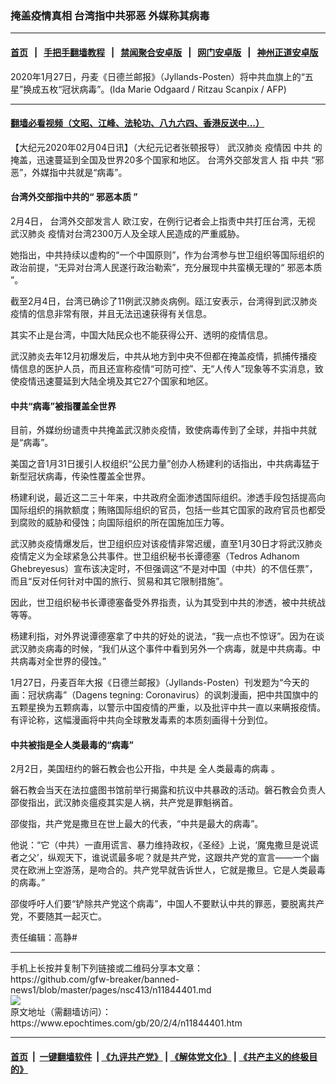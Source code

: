 ### 掩盖疫情真相 台湾指中共邪恶 外媒称其病毒
------------------------

#### [首页](https://github.com/gfw-breaker/banned-news1/blob/master/README.md) &nbsp;&nbsp;|&nbsp;&nbsp; [手把手翻墙教程](https://github.com/gfw-breaker/guides/wiki) &nbsp;&nbsp;|&nbsp;&nbsp; [禁闻聚合安卓版](https://github.com/gfw-breaker/bn-android) &nbsp;&nbsp;|&nbsp;&nbsp; [网门安卓版](https://github.com/oGate2/oGate) &nbsp;&nbsp;|&nbsp;&nbsp; [神州正道安卓版](https://github.com/SzzdOgate/update) 



<div><img alt="" class="aligncenter wp-post-image" src="https://i.epochtimes.com/assets/uploads/2020/02/bd75556b5cdcc6dc05a5cbe42bb53731.jpg"/>
<div class="red16 caption">
 2020年1月27日，丹麦《日德兰邮报》（Jyllands-Posten）将中共血旗上的“五星”换成五枚“冠状病毒”。(Ida Marie Odgaard / Ritzau Scanpix / AFP)
</div>
</div><hr/>

#### [翻墙必看视频（文昭、江峰、法轮功、八九六四、香港反送中...）](https://github.com/gfw-breaker/banned-news1/blob/master/pages/link3.md)

<div><p>
 【大纪元2020年02月04日讯】（大纪元记者张顿报导）
 <ok href="https://www.epochtimes.com/gb/tag/%E6%AD%A6%E6%B1%89%E8%82%BA%E7%82%8E.html">
  武汉肺炎
 </ok>
 疫情因
 <ok href="https://www.epochtimes.com/gb/tag/%E4%B8%AD%E5%85%B1.html">
  中共
 </ok>
 的掩盖，迅速蔓延到全国及世界20多个国家和地区。
 <ok href="https://www.epochtimes.com/gb/tag/%E5%8F%B0%E6%B9%BE%E5%A4%96%E4%BA%A4%E9%83%A8%E5%8F%91%E8%A8%80%E4%BA%BA.html">
  台湾外交部发言人
 </ok>
 指
 <ok href="https://www.epochtimes.com/gb/tag/%E4%B8%AD%E5%85%B1.html">
  中共
 </ok>
 “邪恶”，外媒指中共就是“病毒”。
</p>
<h4>
 <strong>
  台湾外交部指中共的“
  <ok href="https://www.epochtimes.com/gb/tag/%E9%82%AA%E6%81%B6%E6%9C%AC%E8%B4%A8.html">
   邪恶本质
  </ok>
  ”
 </strong>
</h4>
<p>
 2月4日，
 <ok href="https://www.epochtimes.com/gb/tag/%E5%8F%B0%E6%B9%BE%E5%A4%96%E4%BA%A4%E9%83%A8%E5%8F%91%E8%A8%80%E4%BA%BA.html">
  台湾外交部发言人
 </ok>
 欧江安，在例行记者会上指责中共打压台湾，无视
 <ok href="https://www.epochtimes.com/gb/tag/%E6%AD%A6%E6%B1%89%E8%82%BA%E7%82%8E.html">
  武汉肺炎
 </ok>
 疫情对台湾2300万人及全球人民造成的严重威胁。
</p>
<p>
 她指出，中共持续以虚构的“一个中国原则”，作为台湾参与世卫组织等国际组织的政治前提，“无异对台湾人民遂行政治勒索”，充分展现中共蛮横无理的“
 <ok href="https://www.epochtimes.com/gb/tag/%E9%82%AA%E6%81%B6%E6%9C%AC%E8%B4%A8.html">
  邪恶本质
 </ok>
 ”。
</p>
<p>
 截至2月4日，台湾已确诊了11例武汉肺炎病例。瓯江安表示，台湾得到武汉肺炎疫情的信息非常有限，并且无法迅速获得有关信息。
</p>
<p>
 其实不止是台湾，中国大陆民众也不能获得公开、透明的疫情信息。
</p>
<p>
 武汉肺炎去年12月初爆发后，中共从地方到中央不但都在掩盖疫情，抓捕传播疫情信息的医护人员，而且还宣称疫情“可防可控”、无“人传人”现象等不实消息，致使疫情迅速蔓延到大陆全境及其它27个国家和地区。
</p>
<h4>
 <strong>
  中共“病毒”被指覆盖全世界
 </strong>
</h4>
<p>
 目前，外媒纷纷谴责中共掩盖武汉肺炎疫情，致使病毒传到了全球，并指中共就是“病毒”。
</p>
<p>
 美国之音1月31日援引人权组织“公民力量”创办人杨建利的话指出，中共病毒猛于新型冠状病毒，传染性覆盖全世界。
</p>
<p>
 杨建利说，最近这二三十年来，中共政府全面渗透国际组织。渗透手段包括提高向国际组织的捐款额度；贿赂国际组织的官员，包括一些其它国家的政府官员也都受到腐败的威胁和侵蚀；向国际组织的所在国施加压力等。
</p>
<p>
 武汉肺炎疫情爆发后，世卫组织应对该疫情非常迟缓，直至1月30日才将武汉肺炎疫情定义为全球紧急公共事件。世卫组织秘书长谭德塞（Tedros Adhanom Ghebreyesus）宣布该决定时，不但强调这“不是对中国（中共）的不信任票”，而且“反对任何针对中国的旅行、贸易和其它限制措施”。
</p>
<p>
 因此，世卫组织秘书长谭德塞备受外界指责，认为其受到中共的渗透，被中共统战等等。
</p>
<p>
 杨建利指，对外界说谭德塞拿了中共的好处的说法，“我一点也不惊讶”。因为在谈武汉肺炎病毒的时候，“我们从这个事件中看到另外一个病毒，就是中共病毒。中共病毒对全世界的侵蚀。”
</p>
<p>
 1月27日，丹麦百年大报《日德兰邮报》（Jyllands-Posten）刊发题为“今天的画：冠状病毒”（Dagens tegning: Coronavirus）的讽刺漫画，把中共国旗中的五颗星换为五颗病毒，以警示中国疫情的严重，以及批评中共一直以来瞒报疫情。有评论称，这幅漫画将中共向全球散发毒素的本质刻画得十分到位。
</p>
<h4>
 <strong>
  中共被指是全人类最毒的“病毒”
 </strong>
</h4>
<p>
 2月2日，美国纽约的磐石教会也公开指，中共是
 <ok href="https://www.epochtimes.com/gb/tag/%E5%85%A8%E4%BA%BA%E7%B1%BB%E6%9C%80%E6%AF%92%E7%9A%84%E7%97%85%E6%AF%92.html">
  全人类最毒的病毒
 </ok>
 。
</p>
<p>
 磐石教会当天在法拉盛图书馆前举行揭露和抗议中共暴政的活动。磐石教会负责人邵俊指出，武汉肺炎瘟疫其实是人祸，共产党是罪魁祸首。
</p>
<p>
 邵俊指，共产党是撒旦在世上最大的代表，“中共是最大的病毒”。
</p>
<p>
 他说：“它（中共）一直用谎言、暴力维持政权，《圣经》上说，‘魔鬼撒旦是说谎者之父’，纵观天下，谁说谎最多呢？就是共产党，这跟共产党的宣言——一个幽灵在欧洲上空游荡，是吻合的。共产党早就告诉世人，它就是撒旦。它是人类最毒的病毒。”
</p>
<p>
 邵俊呼吁人们要“铲除共产党这个病毒”，中国人不要默认中共的罪恶，要脱离共产党，不要随其一起灭亡。
</p>
<p>
 责任编辑：高静#
</p>
</div>
<hr/>
手机上长按并复制下列链接或二维码分享本文章：<br/>
https://github.com/gfw-breaker/banned-news1/blob/master/pages/nsc413/n11844401.md <br/>
<a href='https://github.com/gfw-breaker/banned-news1/blob/master/pages/nsc413/n11844401.md'><img src='https://github.com/gfw-breaker/banned-news1/blob/master/pages/nsc413/n11844401.md.png'/></a> <br/>
原文地址（需翻墙访问）：https://www.epochtimes.com/gb/20/2/4/n11844401.htm


------------------------
#### [首页](https://github.com/gfw-breaker/banned-news1/blob/master/README.md) &nbsp;|&nbsp; [一键翻墙软件](https://github.com/gfw-breaker/nogfw/blob/master/README.md) &nbsp;| [《九评共产党》](https://github.com/gfw-breaker/9ping.md/blob/master/README.md#九评之一评共产党是什么) | [《解体党文化》](https://github.com/gfw-breaker/jtdwh.md/blob/master/README.md) | [《共产主义的终极目的》](https://github.com/gfw-breaker/gczydzjmd.md/blob/master/README.md)


<img src='http://gfw-breaker.win/banned-news/pages/nsc413/n11844401.md' width='0px' height='0px'/>